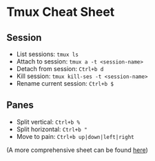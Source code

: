 # Tmux Cheat Sheet

## Session
- List sessions: `tmux ls`
- Attach to session: `tmux a -t <session-name>`
- Detach from session: `Ctrl+b d`
- Kill session: `tmux kill-ses -t <session-name>`
- Rename current session: `Ctrl+b $`

## Panes
- Split vertical: `Ctrl+b %`
- Split horizontal: `Ctrl+b "`
- Move to pain: `Ctrl+b up|down|left|right`

(A more comprehensive sheet can be found [here](https://tmuxcheatsheet.com/))